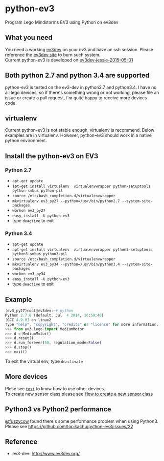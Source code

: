 python-ev3
==========

Program Lego Mindstorms EV3 using Python on ev3dev

## What you need


You need a working [ev3dev](http://www.ev3dev.org/) on your ev3 and have an ssh session. Please reference the [ev3dev site](http://www.ev3dev.org/docs/getting-started/) to burn such system.  
Current python-ev3 is developed on [ev3dev-jessie-2015-05-01](https://github.com/ev3dev/ev3dev/releases/tag/ev3dev-jessie-2015-05-01)   

## Both python 2.7 and python 3.4 are supported
python-ev3 is tested on the ev3-dev in python2.7 and python3.4.
I have no all lego devices, so if there's something wrong or not working, please file an issue or create a pull request. I'm quite happy to receive more devices code.

## virtualenv
Current python-ev3 is not stable enough, virtualenv is recommend. Below examples are in virtualenv. However, python-ev3 should work in a native python environment.

## Install the python-ev3 on EV3
### Python 2.7
* ```apt-get update```
* ```apt-get install virtualenv  virtualenvwrapper python-setuptools python-smbus python-pil```
* ```source /etc/bash_completion.d/virtualenvwrapper```
* ```mkvirtualenv ev3_py27 --python=/usr/bin/python2.7 --system-site-packages```
* ```workon ev3_py27```
* ```easy_install -U python-ev3```
* type ```deactive``` to exit

### Python 3.4
* ```apt-get update```
* ```apt-get install virtualenv  virtualenvwrapper python3-setuptools python3-smbus python3-pil```
* ```source /etc/bash_completion.d/virtualenvwrapper```
* ```mkvirtualenv ev3_py34 --python=/usr/bin/python3.4 --system-site-packages```
* ```workon ev3_py34```
* ```easy_install -U python-ev3```
* type ```deactive``` to exit

## Example
```python
(ev3_py27)root@ev3dev:~# python
Python 2.7.8 (default, Jul  4 2014, 16:59:40)
[GCC 4.9.0] on linux2
Type "help", "copyright", "credits" or "license" for more information.
>>> from ev3.lego import MediumMotor
>>> d = MediumMotor()
>>> d.reset()
>>> d.run_forever(50, regulation_mode=False)
>>> d.stop()
>>> exit()
```
To exit the virtual env, type ```deactivate```

## More devices
Plese see [```test```](https://github.com/topikachu/python-ev3/tree/master/test) to know how to use other devices.  
To create new sensor class please see [How to create a new sensor class ](https://github.com/topikachu/python-ev3/wiki/How-to-create-a-new-sensor-class)

## Python3 vs Python2 performance 
[@fuzzycow](https://github.com/fuzzycow) found there's some performance problem when using Python3. Please see https://github.com/topikachu/python-ev3/issues/22
        

## Reference
* ev3-dev: http://www.ev3dev.org/
